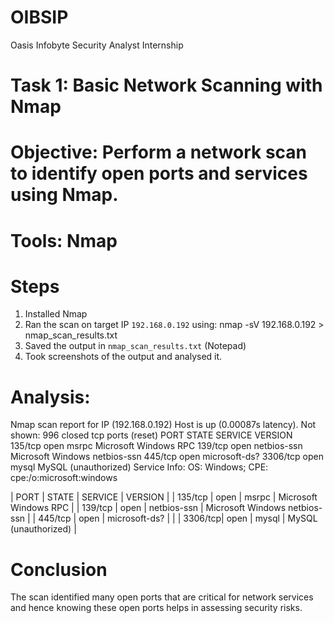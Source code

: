 # OIBSIP
Oasis Infobyte Security Analyst Internship

# Task 1: Basic Network Scanning with Nmap
# Objective: Perform a network scan to identify open ports and services using Nmap.
# Tools: Nmap

# Steps
1. Installed Nmap
2. Ran the scan on target IP `192.168.0.192` using:
nmap -sV 192.168.0.192 > nmap_scan_results.txt
3. Saved the output in `nmap_scan_results.txt` (Notepad)
4. Took screenshots of the output and analysed it. 

# Analysis:
Nmap scan report for IP (192.168.0.192)
Host is up (0.00087s latency).
Not shown: 996 closed tcp ports (reset)
PORT     STATE SERVICE       VERSION
135/tcp  open  msrpc         Microsoft Windows RPC
139/tcp  open  netbios-ssn   Microsoft Windows netbios-ssn
445/tcp  open  microsoft-ds?
3306/tcp open  mysql         MySQL (unauthorized)
Service Info: OS: Windows; CPE: cpe:/o:microsoft:windows

| PORT    | STATE | SERVICE       | VERSION                             |
| 135/tcp | open  | msrpc         | Microsoft Windows RPC               |
| 139/tcp | open  | netbios-ssn   | Microsoft Windows netbios-ssn       |
| 445/tcp | open  | microsoft-ds? |                                     |
| 3306/tcp| open  | mysql         | MySQL (unauthorized)                |

# Conclusion
The scan identified many open ports that are critical for network services and hence knowing these open ports helps in assessing security risks.
